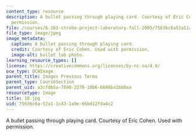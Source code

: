 ```yaml
---
content_type: resource
description: A bullet passing through playing card. Courtesy of Eric Cohen. Used with
  permission.
file: /courses/6-163-strobe-project-laboratory-fall-2005/75636c6a52a11c431a9e66bd12fda4c2_18.jpg
file_type: image/jpeg
image_metadata:
  caption: A bullet passing through playing card.
  credit: Courtesy of Eric Cohen. Used with permission.
  image-alt: bullet lab photo.
learning_resource_types: []
license: https://creativecommons.org/licenses/by-nc-sa/4.0/
ocw_type: OCWImage
parent_title: Images Previous Terms
parent_type: CourseSection
parent_uid: a3cfdb5a-7890-2270-10b6-6606ba1bb0aa
resourcetype: Image
title: 18.jpg
uid: 75636c6a-52a1-1c43-1a9e-66bd12fda4c2
---
```

A bullet passing through playing card. Courtesy of Eric Cohen. Used with permission.